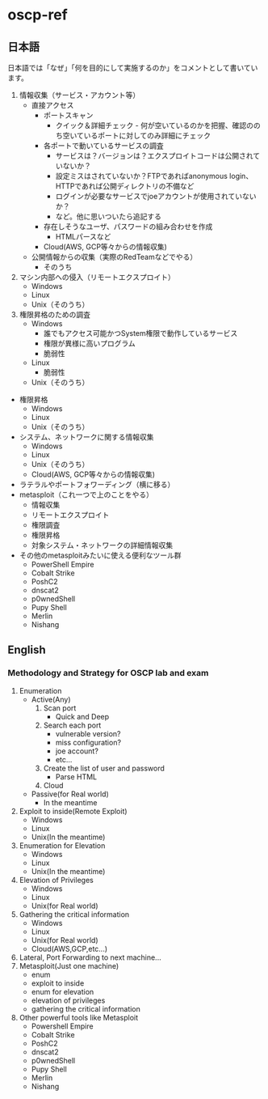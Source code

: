 # oscp-ref
## 日本語
日本語では「なぜ」「何を目的にして実施するのか」をコメントとして書いています。

1. 情報収集（サービス・アカウント等）
	- 直接アクセス
		- ポートスキャン
			- クイック＆詳細チェック - 何が空いているのかを把握、確認ののち空いているポートに対してのみ詳細にチェック
		- 各ポートで動いているサービスの調査
			- サービスは？バージョンは？エクスプロイトコードは公開されていないか？
			- 設定ミスはされていないか？FTPであればanonymous login、HTTPであれば公開ディレクトリの不備など
			- ログインが必要なサービスでjoeアカウントが使用されていないか？
			- など。他に思いついたら追記する
		- 存在しそうなユーザ、パスワードの組み合わせを作成
			- HTMLパースなど
		- Cloud(AWS, GCP等々からの情報収集)
	- 公開情報からの収集（実際のRedTeamなどでやる）
		- そのうち
1. マシン内部への侵入（リモートエクスプロイト）
	- Windows
	- Linux
	- Unix（そのうち）
1. 権限昇格のための調査
	- Windows
		- 誰でもアクセス可能かつSystem権限で動作しているサービス
		- 権限が異様に高いプログラム
		- 脆弱性
	- Linux
		- 脆弱性
	- Unix（そのうち）
- 権限昇格
	- Windows
	- Linux
	- Unix（そのうち）
- システム、ネットワークに関する情報収集
	- Windows
	- Linux
	- Unix（そのうち）
	- Cloud(AWS, GCP等々からの情報収集)
- ラテラルやポートフォワーディング（横に移る）
- metasploit（これ一つで上のことをやる）
	- 情報収集
	- リモートエクスプロイト
	- 権限調査
	- 権限昇格
	- 対象システム・ネットワークの詳細情報収集
- その他のmetasploitみたいに使える便利なツール群
	- PowerShell Empire
	- Cobalt Strike
	- PoshC2
	- dnscat2
	- p0wnedShell
	- Pupy Shell
	- Merlin
	- Nishang

## English
### Methodology and Strategy for OSCP lab and exam
1. Enumeration
	- Active(Any)
		1. Scan port
			- Quick and Deep
		1. Search each port
			- vulnerable version?
			- miss configuration?
			- joe account?
			- etc...
		1. Create the list of user and password
			- Parse HTML
		1. Cloud
	- Passive(for Real world)
		- In the meantime
1. Exploit to inside(Remote Exploit)
	- Windows
	- Linux
	- Unix(In the meantime)
1. Enumeration for Elevation
	- Windows
	- Linux
	- Unix(In the meantime)
1. Elevation of Privileges
	- Windows
	- Linux
	- Unix(for Real world)
1. Gathering the critical information
	- Windows
	- Linux
	- Unix(for Real world)
	- Cloud(AWS,GCP,etc...)
1. Lateral, Port Forwarding to next machine...
1. Metasploit(Just one machine)
	- enum
	- exploit to inside
	- enum for elevation
	- elevation of privileges
	- gathering the critical information
1. Other powerful tools like Metasploit
	- Powershell Empire
	- Cobalt Strike
	- PoshC2
	- dnscat2
	- p0wnedShell
	- Pupy Shell
	- Merlin
	- Nishang

